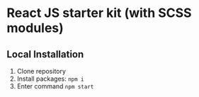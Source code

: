 # React JS starter kit (with SCSS modules)

## Local Installation

1. Clone repository
2. Install packages: `npm i`
3. Enter command `npm start`
